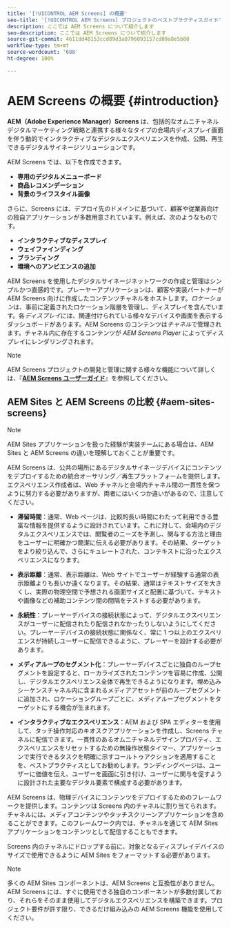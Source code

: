 ```yaml
---
title: '[!UICONTROL AEM Screens] の概要'
seo-title: '[!UICONTROL AEM Screens] プロジェクトのベストプラクティスガイド'
description: ここでは AEM Screens について紹介します
seo-description: ここでは AEM Screens について紹介します
source-git-commit: 4611dd40153ccd09d3a0796093157cd09a8e5b80
workflow-type: tm+mt
source-wordcount: '688'
ht-degree: 100%

---
```



# AEM Screens の概要 {#introduction}

**AEM（Adobe Experience Manager）Screens** は、包括的なオムニチャネルデジタルマーケティング戦略と連携する様々なタイプの会場内ディスプレイ画面を伴う動的でインタラクティブなデジタルエクスペリエンスを作成、公開、再生できるデジタルサイネージソリューションです。

AEM Screens では、以下を作成できます。

* **専用のデジタルメニューボード**
* **商品レコメンデーション**
* **背景のライフスタイル画像**

さらに、Screens には、デプロイ先のドメインに基づいて、顧客や従業員向けの独自アプリケーションが多数用意されています。例えば、次のようなものです。

* **インタラクティブなディスプレイ**
* **ウェイファインディング**
* **ブランディング**
* **環境へのアンビエンスの追加**

AEM Screens を使用したデジタルサイネージネットワークの作成と管理はシンプルかつ直感的です。プレーヤーアプリケーションは、顧客や実装パートナーが AEM Screens 向けに作成したコンテンツチャネルをホストします。*ロケーション*&#x200B;は、事前に定義されたロケーション階層を管理し、ディスプレイを含んでいます。各&#x200B;*ディスプレイ*&#x200B;には、関連付けられている様々なデバイスや画面を表示するダッシュボードがあります。AEM Screens のコンテンツは&#x200B;*チャネル*&#x200B;で管理されます。チャネル内に存在するコンテンツが *AEM Screens Player* によってディスプレイにレンダリングされます。



>[!NOTE]
>
>AEM Screens プロジェクトの開発と管理に関する様々な機能について詳しくは、『**[AEM Screens ユーザーガイド](https://helpx.adobe.com/jp/experience-manager/6-5/screens/user-guide.html)**』を参照してください。

## AEM Sites と AEM Screens の比較 {#aem-sites-screens}

>[!NOTE]
>
>AEM Sites アプリケーションを扱った経験が実装チームにある場合は、AEM Sites と AEM Screens の違いを理解しておくことが重要です。

AEM Screens は、公共の場所にあるデジタルサイネージデバイスにコンテンツをデプロイするための統合オーサリング／再生プラットフォームを提供します。エクスペリエンス作成者は、Web チャネルと会場内チャネル間の一貫性を保つように努力する必要がありますが、両者にはいくつか違いがあるので、注意してください。

* **滞留時間**：通常、Web ページは、比較的長い時間にわたって利用できる豊富な情報を提供するように設計されています。これに対して、会場内のデジタルエクスペリエンスでは、閲覧者のニーズを予測し、関与する方法と理由をユーザーに明確かつ簡潔に伝える必要があります。その結果、ターゲットをより絞り込んで、さらにキュレートされた、コンテキストに沿ったエクスペリエンスになります。

* **表示距離**：通常、表示距離は、Web サイトでユーザーが経験する通常の表示距離よりも長いか遠くなります。その結果、通常はテキストサイズを大きくし、実際の物理空間で予想される画面サイズと配置に基づいて、テキストや画像などの補助コンテンツ間の間隔をテストする必要があります。

* **永続性**：プレーヤーデバイスの接続状態によって、デジタルエクスペリエンスがユーザーに配信されたり配信されなかったりしないようにしてください。プレーヤーデバイスの接続状態に関係なく、常に 1 つ以上のエクスペリエンスが持続しユーザーに配信できるように、プレーヤーを設計する必要があります。

* **メディアループのセグメント化**：プレーヤーデバイスごとに独自のループセグメントを設定すると、ローカライズされたコンテンツを容易に作成、公開し、デジタルエクスペリエンス全体で再生できるようになります。埋め込みシーケンスチャネル内に含まれるメディアアセットが前のループセグメントに追加され、ロケーショングループごとに、メディアループセグメントをターゲットにする機会が生まれます。

* **インタラクティブなエクスペリエンス**：AEM および SPA エディターを使用して、タッチ操作対応のキオスクアプリケーションを作成し、Screens チャネルに配信できます。一貫性のあるオムニチャネルデザインプロパティ、エクスペリエンスをリセットするための無操作状態タイマー、アプリケーションで実行できるタスクを明確に示すコールトゥアクションを適用することを、ベストプラクティスとしてお勧めします。ランディングページは、ユーザーに価値を伝え、ユーザーを画面に引き付け、ユーザーに関与を促すように設計された主要なデジタル要素で構成する必要があります。

AEM Screens は、物理デバイスにコンテンツをデプロイするためのフレームワークを提供します。コンテンツは Screens 内のチャネルに割り当てられます。チャネルには、メディアコンテンツやタッチスクリーンアプリケーションを含めることができます。このフレームワーク内では、チャネルを通じて AEM Sites アプリケーションをコンテンツとして配信することもできます。

Screens 内のチャネルにドロップする前に、対象となるディスプレイデバイスのサイズで使用できるように AEM Sites をフォーマットする必要があります。

>[!NOTE]
>多くの AEM Sites コンポーネントは、AEM Screens と互換性がありません。AEM Screens には、すぐに使用できる独自のコンポーネントが多数付属しており、それらをそのまま使用してデジタルエクスペリエンスを構築できます。プロジェクト要件が許す限り、できるだけ組み込みの AEM Screens 機能を使用してください。

